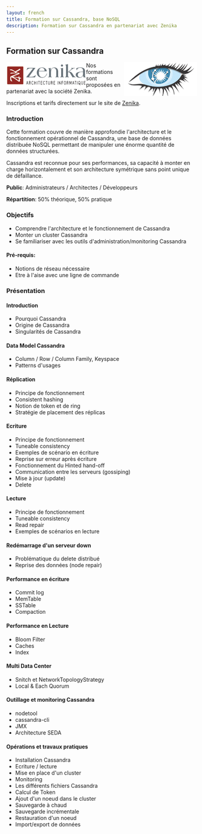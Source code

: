 ```yaml
---
layout: french
title: Formation sur Cassandra, base NoSQL
description: Formation sur Cassandra en partenariat avec Zenika 
---
```


## Formation sur Cassandra

<div class="row">
<div class="span2">
<a href="http://cassandra.apache.org"><img align="right" src="/images/logo/cassandra-logo.png" align="left"/></a>
<a href="http://www.zenika.com"><img align="left" src="/images/partners/logo-zenika.gif"/></a>
</div>
<div class="span10">
<p>Nos formations sont proposées en partenariat avec la société Zenika.</p>
<p>Inscriptions et tarifs directement sur le site de <a href="http://www.zenika.com/formation_cassandra.php" target="new">Zenika</a>.</p>
</div>
</div>

### Introduction
Cette formation couvre de manière approfondie l'architecture et le fonctionnement opérationnel de Cassandra, une base de données distribuée NoSQL permettant de manipuler une énorme quantité de données structurées. 

Cassandra est reconnue pour ses performances, sa capacité à monter en charge horizontalement et son architecture symétrique sans point unique de défaillance.

**Public**: Administrateurs / Architectes / Développeurs

**Répartition**: 50% théorique, 50% pratique

### Objectifs

* Comprendre l'architecture et le fonctionnement de Cassandra
* Monter un cluster Cassandra
* Se familiariser avec les outils d'administration/monitoring Cassandra

#### Pré-requis:

* Notions de réseau nécessaire
* Etre à l'aise avec une ligne de commande

### Présentation

#### Introduction

* Pourquoi Cassandra
* Origine de Cassandra
* Singularités de Cassandra

#### Data Model Cassandra

* Column / Row / Column Family, Keyspace
* Patterns d'usages

#### Réplication

* Principe de fonctionnement
* Consistent hashing
* Notion de token et de ring
* Stratégie de placement des réplicas

#### Ecriture

* Principe de fonctionnement
* Tuneable consistency
* Exemples de scénario en écriture
* Reprise sur erreur après écriture
* Fonctionnement du Hinted hand-off
* Communication entre les serveurs (gossiping)
* Mise à jour (update)
* Delete

#### Lecture

* Principe de fonctionnement
* Tuneable consistency
* Read repair
* Exemples de scénarios en lecture

#### Redémarrage d'un serveur down

* Problématique du delete distribué
* Reprise des données (node repair)

#### Performance en écriture

* Commit log
* MemTable
* SSTable
* Compaction

#### Performance en Lecture

* Bloom Filter
* Caches
* Index

#### Multi Data Center

* Snitch et NetworkTopologyStrategy
* Local & Each Quorum

#### Outillage et monitoring Cassandra

* nodetool
* cassandra-cli
* JMX
* Architecture SEDA

#### Opérations et travaux pratiques

* Installation Cassandra
* Ecriture / lecture
* Mise en place d'un cluster
* Monitoring
* Les différents fichiers Cassandra
* Calcul de Token
* Ajout d'un noeud dans le cluster
* Sauvegarde à chaud
* Sauvegarde incrémentale
* Restauration d'un noeud
* Import/export de données

